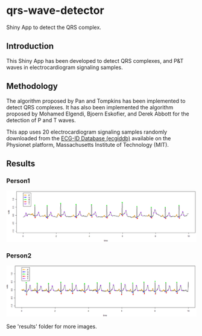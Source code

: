 
# qrs-wave-detector
Shiny App to detect the QRS complex.

## Introduction

This Shiny App has been developed to detect QRS complexes, and P&T waves in electrocardiogram signaling samples.

## Methodology

The algorithm proposed by Pan and Tompkins has been implemented to detect QRS complexes. It has also been implemented the algorithm proposed by Mohamed Elgendi, Bjoern Eskofier, and Derek Abbott for the detection of P and T waves.

This app uses 20 electrocardiogram signaling samples randomly downloaded from the [ECG-ID Database (ecgiddb)](https://physionet.org/content/ecgiddb/1.0.0/) available on the Physionet platform, Massachusetts Institute of Technology (MIT).

## Results

### Person1

![Person1](https://github.com/SoniaRuiz/qrs-wave-detector/blob/main/results/person1.PNG "Person1")

### Person2

![Person1](https://github.com/SoniaRuiz/qrs-wave-detector/blob/main/results/person2.PNG "Person2")

See 'results' folder for more images.


